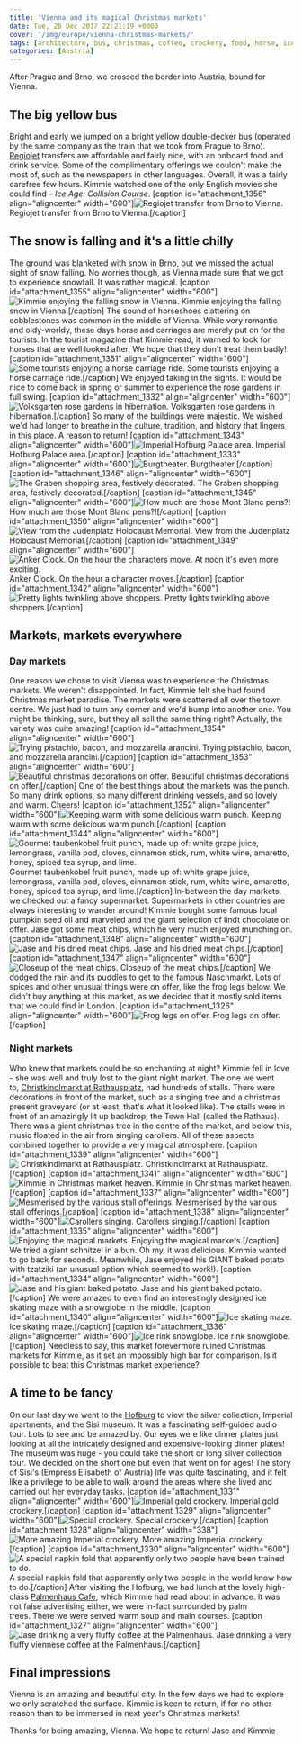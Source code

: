 ```yaml
---
title: 'Vienna and its magical Christmas markets'
date: Tue, 26 Dec 2017 22:21:19 +0000
cover: '/img/europe/vienna-christmas-markets/'
tags: [architecture, bus, christmas, coffee, crockery, food, horse, iceskating, lights, lunch, market, museum, royalty, silverware, snow, vienna, weather]
categories: [Austria]
---
```


After Prague and Brno, we crossed the border into Austria, bound for Vienna.

The big yellow bus
------------------

Bright and early we jumped on a bright yellow double-decker bus (operated by the same company as the train that we took from Prague to Brno). [Regiojet](https://www.regiojet.com/en/) transfers are affordable and fairly nice, with an onboard food and drink service. Some of the complimentary offerings we couldn't make the most of, such as the newspapers in other languages. Overall, it was a fairly carefree few hours. Kimmie watched one of the only English movies she could find – _Ice Age: Collision Course_. \[caption id="attachment_1356" align="aligncenter" width="600"\]![Regiojet transfer from Brno to Vienna.](http://coupleofkiwis.com/wp-content/uploads/2017/12/regiojet-600x337.jpg) Regiojet transfer from Brno to Vienna.\[/caption\]

The snow is falling and it's a little chilly
--------------------------------------------

The ground was blanketed with snow in Brno, but we missed the actual sight of snow falling. No worries though, as Vienna made sure that we got to experience snowfall. It was rather magical. \[caption id="attachment_1355" align="aligncenter" width="600"\]![Kimmie enjoying the falling snow in Vienna.](http://coupleofkiwis.com/wp-content/uploads/2017/12/kimmie-in-snow-vienna-600x338.jpg) Kimmie enjoying the falling snow in Vienna.\[/caption\] The sound of horseshoes clattering on cobblestones was common in the middle of Vienna. While very romantic and oldy-worldy, these days horse and carriages are merely put on for the tourists. In the tourist magazine that Kimmie read, it warned to look for horses that are well looked after. We hope that they don't treat them badly! \[caption id="attachment_1351" align="aligncenter" width="600"\]![Some tourists enjoying a horse carriage ride.](http://coupleofkiwis.com/wp-content/uploads/2017/12/horse-carriage-vienna-600x337.jpg) Some tourists enjoying a horse carriage ride.\[/caption\] We enjoyed taking in the sights. It would be nice to come back in spring or summer to experience the rose gardens in full swing. \[caption id="attachment_1332" align="aligncenter" width="600"\]![Volksgarten rose gardens in hibernation.](http://coupleofkiwis.com/wp-content/uploads/2017/12/Volksgarten-roses-vienna-600x338.jpg) Volksgarten rose gardens in hibernation.\[/caption\] So many of the buildings were majestic. We wished we'd had longer to breathe in the culture, tradition, and history that lingers in this place. A reason to return! \[caption id="attachment_1343" align="aligncenter" width="600"\]![Imperial Hofburg Palace area.](http://coupleofkiwis.com/wp-content/uploads/2017/12/Imperial-Hofburg-Palace-area-vienna-600x338.jpg) Imperial Hofburg Palace area.\[/caption\] \[caption id="attachment_1333" align="aligncenter" width="600"\]![Burgtheater.](http://coupleofkiwis.com/wp-content/uploads/2017/12/Burgtheater-vienna-600x323.jpg) Burgtheater.\[/caption\] \[caption id="attachment_1346" align="aligncenter" width="600"\]![The Graben shopping area, festively decorated.](http://coupleofkiwis.com/wp-content/uploads/2017/12/The-Graben-Vienna-600x338.jpg) The Graben shopping area, festively decorated.\[/caption\] \[caption id="attachment_1345" align="aligncenter" width="600"\]![How much are those Mont Blanc pens?!](http://coupleofkiwis.com/wp-content/uploads/2017/12/mont-blanc-600x337.jpg) How much are those Mont Blanc pens?!\[/caption\] \[caption id="attachment_1350" align="aligncenter" width="600"\]![View from the Judenplatz Holocaust Memorial.](http://coupleofkiwis.com/wp-content/uploads/2017/12/jewish-memorial-vienna-600x337.jpg) View from the Judenplatz Holocaust Memorial.\[/caption\] \[caption id="attachment_1349" align="aligncenter" width="600"\]![Anker Clock. On the hour the characters move. At noon it's even more exciting.](http://coupleofkiwis.com/wp-content/uploads/2017/12/clock-vienna-600x337.jpg) Anker Clock. On the hour a character moves.\[/caption\] \[caption id="attachment_1342" align="aligncenter" width="600"\]![Pretty lights twinkling above shoppers.](http://coupleofkiwis.com/wp-content/uploads/2017/12/shops-vienna-600x337.jpg) Pretty lights twinkling above shoppers.\[/caption\]

Markets, markets everywhere
---------------------------

### Day markets

One reason we chose to visit Vienna was to experience the Christmas markets. We weren't disappointed. In fact, Kimmie felt she had found Christmas market paradise. The markets were scattered all over the town centre. We just had to turn any corner and we'd bump into another one. You might be thinking, sure, but they all sell the same thing right? Actually, the variety was quite amazing! \[caption id="attachment_1354" align="aligncenter" width="600"\]![Trying pistachio, bacon, and mozzarella arancini.](http://coupleofkiwis.com/wp-content/uploads/2017/12/kimmie-vienna-market-600x338.jpg) Trying pistachio, bacon, and mozzarella arancini.\[/caption\] \[caption id="attachment_1353" align="aligncenter" width="600"\]![Beautiful christmas decorations on offer. ](http://coupleofkiwis.com/wp-content/uploads/2017/12/christmas-markets-vienna-decorations-600x338.jpg) Beautiful christmas decorations on offer.\[/caption\] One of the best things about the markets was the punch. So many drink options, so many different drinking vessels, and so lovely and warm. Cheers! \[caption id="attachment_1352" align="aligncenter" width="600"\]![Keeping warm with some delicious warm punch.](http://coupleofkiwis.com/wp-content/uploads/2017/12/vienna-markets-kimmie-drink-600x338.jpg) Keeping warm with some delicious warm punch.\[/caption\] \[caption id="attachment_1344" align="aligncenter" width="600"\]![Gourmet taubenkobel fruit punch, made up of: white grape juice, lemongrass, vanilla pod, cloves, cinnamon stick, rum, white wine, amaretto, honey, spiced tea syrup, and lime.](http://coupleofkiwis.com/wp-content/uploads/2017/12/mulled-wine-vienna-600x338.jpg) Gourmet taubenkobel fruit punch, made up of: white grape juice, lemongrass, vanilla pod, cloves, cinnamon stick, rum, white wine, amaretto, honey, spiced tea syrup, and lime.\[/caption\] In-between the day markets, we checked out a fancy supermarket. Supermarkets in other countries are always interesting to wander around! Kimmie bought some famous local pumpkin seed oil and marveled and the giant selection of lindt chocolate on offer. Jase got some meat chips, which he very much enjoyed munching on. \[caption id="attachment_1348" align="aligncenter" width="600"\]![Jase and his dried meat chips.](http://coupleofkiwis.com/wp-content/uploads/2017/12/jase-meat-chips-vienna-600x337.jpg) Jase and his dried meat chips.\[/caption\] \[caption id="attachment_1347" align="aligncenter" width="600"\]![Closeup of the meat chips.](http://coupleofkiwis.com/wp-content/uploads/2017/12/meat-chips-600x337.jpg) Closeup of the meat chips.\[/caption\] We dodged the rain and its puddles to get to the famous Naschmarkt. Lots of spices and other unusual things were on offer, like the frog legs below. We didn't buy anything at this market, as we decided that it mostly sold items that we could find in London. \[caption id="attachment_1326" align="aligncenter" width="600"\]![Frog legs on offer.](http://coupleofkiwis.com/wp-content/uploads/2017/12/Naschmarkt-frog-legs-600x338.jpg) Frog legs on offer.\[/caption\]

### Night markets

Who knew that markets could be so enchanting at night? Kimmie fell in love - she was well and truly lost to the giant night market. The one we went to, [Christkindlmarkt at Rathausplatz](http://www.christkindlmarkt.at/christkindlmarkt-und-eistraum/), had hundreds of stalls. There were decorations in front of the market, such as a singing tree and a christmas present graveyard (or at least, that's what it looked like). The stalls were in front of an amazingly lit up backdrop, the Town Hall (called the Rathaus). There was a giant christmas tree in the centre of the market, and below this, music floated in the air from singing carollers. All of these aspects combined together to provide a very magical atmosphere. \[caption id="attachment_1339" align="aligncenter" width="600"\]![ Christkindlmarkt at Rathausplatz.](http://coupleofkiwis.com/wp-content/uploads/2017/12/xmas-market-large-vienna-600x338.jpg) Christkindlmarkt at Rathausplatz.\[/caption\] \[caption id="attachment_1341" align="aligncenter" width="600"\]![Kimmie in Christmas market heaven. ](http://coupleofkiwis.com/wp-content/uploads/2017/12/xmas-market-heaven-kimmie-600x338.jpg) Kimmie in Christmas market heaven.\[/caption\] \[caption id="attachment_1337" align="aligncenter" width="600"\]![Mesmerised by the various stall offerings. ](http://coupleofkiwis.com/wp-content/uploads/2017/12/mezemerised-at-market-kimmie-600x338.jpg) Mesmerised by the various stall offerings.\[/caption\] \[caption id="attachment_1338" align="aligncenter" width="600"\]![Carollers singing.](http://coupleofkiwis.com/wp-content/uploads/2017/12/carollers-vienna-market-600x337.jpg) Carollers singing.\[/caption\] \[caption id="attachment_1335" align="aligncenter" width="600"\]![Enjoying the magical markets.](http://coupleofkiwis.com/wp-content/uploads/2017/12/magical-markets-vienna-600x338.jpg) Enjoying the magical markets.\[/caption\] We tried a giant schnitzel in a bun. Oh my, it was delicious. Kimmie wanted to go back for seconds. Meanwhile, Jase enjoyed his GIANT baked potato with tzatziki (an unusual option which seemed to work!). \[caption id="attachment_1334" align="aligncenter" width="600"\]![Jase and his giant baked potato.](http://coupleofkiwis.com/wp-content/uploads/2017/12/jase-giant-baked-potato--600x338.jpg) Jase and his giant baked potato.\[/caption\] We were amazed to even find an interestingly designed ice skating maze with a snowglobe in the middle. \[caption id="attachment_1340" align="aligncenter" width="600"\]![Ice skating maze.](http://coupleofkiwis.com/wp-content/uploads/2017/12/ice-skating-rink-600x338.jpg) Ice skating maze.\[/caption\] \[caption id="attachment_1336" align="aligncenter" width="600"\]![Ice rink snowglobe.](http://coupleofkiwis.com/wp-content/uploads/2017/12/ice-rink-snowglobe-600x338.jpg) Ice rink snowglobe.\[/caption\] Needless to say, this market forevermore ruined Christmas markets for Kimmie, as it set an impossibly high bar for comparison. Is it possible to beat this Christmas market experience?

A time to be fancy
------------------

On our last day we went to the [Hofburg](https://www.hofburg-wien.at/) to view the silver collection, Imperial apartments, and the Sisi museum. It was a fascinating self-guided audio tour. Lots to see and be amazed by. Our eyes were like dinner plates just looking at all the intricately designed and expensive-looking dinner plates! The museum was huge - you could take the short or long silver collection tour. We decided on the short one but even that went on for ages! The story of Sisi's (Empress Elisabeth of Austria) life was quite fascinating, and it felt like a privilege to be able to walk around the areas where she lived and carried out her everyday tasks. \[caption id="attachment_1331" align="aligncenter" width="600"\]![Imperial gold crockery.](http://coupleofkiwis.com/wp-content/uploads/2017/12/imperial-gold-crockery-600x338.jpg) Imperial gold crockery.\[/caption\] \[caption id="attachment_1329" align="aligncenter" width="600"\]![Special crockery.](http://coupleofkiwis.com/wp-content/uploads/2017/12/crockery-pretty-vienna-600x337.jpg) Special crockery.\[/caption\] \[caption id="attachment_1328" align="aligncenter" width="338"\]![More amazing Imperial crockery.](http://coupleofkiwis.com/wp-content/uploads/2017/12/crockery-imperial-vienna-338x600.jpg) More amazing Imperial crockery.\[/caption\] \[caption id="attachment_1330" align="aligncenter" width="600"\]![A special napkin fold that apparently only two people have been trained to do.](http://coupleofkiwis.com/wp-content/uploads/2017/12/special-napkin-fold-600x338.jpg) A special napkin fold that apparently only two people in the world know how to do.\[/caption\] After visiting the Hofburg, we had lunch at the lovely high-class [Palmenhaus Cafe](http://www.palmenhaus.at/content/en/palmenhaus_en), which Kimmie had read about in advance. It was not false advertising either, we were in-fact surrounded by palm trees. There we were served warm soup and main courses. \[caption id="attachment_1327" align="aligncenter" width="600"\]![Jase drinking a very fluffy coffee at the Palmenhaus.](http://coupleofkiwis.com/wp-content/uploads/2017/12/vienna-Palmenhaus-600x338.jpg) Jase drinking a very fluffy viennese coffee at the Palmenhaus.\[/caption\]

Final impressions
-----------------

Vienna is an amazing and beautiful city. In the few days we had to explore we only scratched the surface. Kimmie is keen to return, if for no other reason than to be immersed in next year's Christmas markets!

Thanks for being amazing, Vienna. We hope to return! Jase and Kimmie